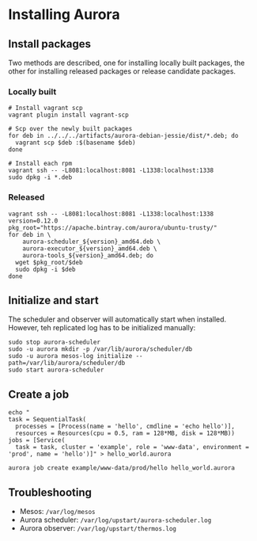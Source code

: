 # Installing Aurora

## Install packages

Two methods are described, one for installing locally built packages, the other
for installing released packages or release candidate packages.

### Locally built

    # Install vagrant scp
    vagrant plugin install vagrant-scp

    # Scp over the newly built packages
    for deb in ../../../artifacts/aurora-debian-jessie/dist/*.deb; do
      vagrant scp $deb :$(basename $deb)
    done

    # Install each rpm
    vagrant ssh -- -L8081:localhost:8081 -L1338:localhost:1338
    sudo dpkg -i *.deb

### Released

    vagrant ssh -- -L8081:localhost:8081 -L1338:localhost:1338
    version=0.12.0
    pkg_root="https://apache.bintray.com/aurora/ubuntu-trusty/"
    for deb in \
        aurora-scheduler_${version}_amd64.deb \
        aurora-executor_${version}_amd64.deb \
        aurora-tools_${version}_amd64.deb; do
      wget $pkg_root/$deb
      sudo dpkg -i $deb
    done

## Initialize and start

The scheduler and observer will automatically start when installed. However, teh replicated log
has to be initialized manually:

    sudo stop aurora-scheduler
    sudo -u aurora mkdir -p /var/lib/aurora/scheduler/db
    sudo -u aurora mesos-log initialize --path=/var/lib/aurora/scheduler/db
    sudo start aurora-scheduler

## Create a job

    echo "
    task = SequentialTask(
      processes = [Process(name = 'hello', cmdline = 'echo hello')],
      resources = Resources(cpu = 0.5, ram = 128*MB, disk = 128*MB))
    jobs = [Service(
      task = task, cluster = 'example', role = 'www-data', environment = 'prod', name = 'hello')]" > hello_world.aurora

    aurora job create example/www-data/prod/hello hello_world.aurora

## Troubleshooting

* Mesos: `/var/log/mesos`
* Aurora scheduler: `/var/log/upstart/aurora-scheduler.log`
* Aurora observer: `/var/log/upstart/thermos.log`
